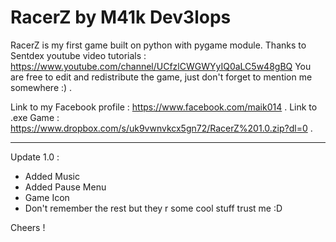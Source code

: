 # RacerZ by M41k Dev3lops

RacerZ is my first game built on python with pygame module.
Thanks to Sentdex youtube video tutorials : https://www.youtube.com/channel/UCfzlCWGWYyIQ0aLC5w48gBQ
You are free to edit and redistribute the game, just don't forget to mention me somewhere :) .

Link to my Facebook profile : https://www.facebook.com/maik014 .
Link to .exe Game : https://www.dropbox.com/s/uk9vwnvkcx5gn72/RacerZ%201.0.zip?dl=0 .

--------------------------------------------------------------

Update 1.0 :

- Added Music
- Added Pause Menu
- Game Icon
- Don't remember the rest but they r some cool stuff trust me :D

Cheers !
